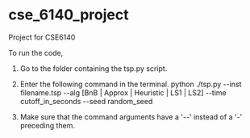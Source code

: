 cse_6140_project
================

Project for CSE6140

To run the code,

1. Go to the folder containing the tsp.py script.

2. Enter the following command in the terminal.
python ./tsp.py --inst filename.tsp --alg [BnB | Approx | Heuristic | LS1 | LS2] --time cutoff_in_seconds --seed random_seed

3. Make sure that the command arguments have a '--' instead of a '-' preceding them.
